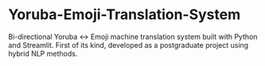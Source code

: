 # Yoruba-Emoji-Translation-System
Bi-directional Yoruba ↔ Emoji machine translation system built with Python and Streamlit. First of its kind, developed as a postgraduate project using hybrid NLP methods.
